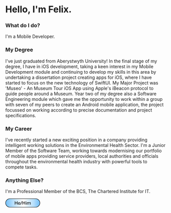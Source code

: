 # Hello, I'm Felix.

### What do I do?

I'm a Mobile Developer.

### My Degree

I've just graduated from Aberystwyth University! In the final stage of my degree, I have  in iOS development, taking a keen interest in my Mobile Development module and continuing to develop my skills in this area by undertaking a dissertation project creating apps for iOS, where I have started to focus on the new technology of SwiftUI. My Major Project was 'Museo' - An Museum Tour iOS App using Apple's iBeacon protocol to guide people around a Museum. Year two of my degree also a Software Engineering module which gave me the opportunity to work within a group with seven of my peers to create an Android mobile application, the project focussed on working according to precise documentation and project specifications.

### My Career

I've recently started a new exciting position in a company providing intelligent working solutions in the Environmental Health Sector. I'm a Junior Member of the Software Team, working towards modernising our portfolio of mobile apps providing service providers, local authorities and officials throughout the environmental health industry with powerful tools to compete tasks.

### Anything Else?

I'm a Professional Member of the BCS, The Chartered Institute for IT.

![He/Him](https://github.com/swafel/swafel/blob/master/pronouns.png)

